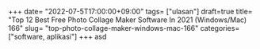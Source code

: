+++
date= "2022-07-5T17:00:00+09:00"
tags= ["ulasan"]
draft=true
title= "Top 12 Best Free Photo Collage Maker Software In 2021 (Windows/Mac)        166"
slug= "top-photo-collage-maker-windows-mac-166"
categories= ["software, aplikasi"]
+++
asd

